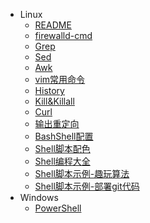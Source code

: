 * Linux
  * [README](/person/Shell/)
  * [firewalld-cmd](/person/Shell/防火墙)
  * [Grep](/person/Shell/Grep)
  * [Sed](/person/Shell/Sed)
  * [Awk](/person/Shell/Awk)
  * [vim常用命令](/person/Shell/vim常用命令)
  * [History](/person/Shell/History)
  * [Kill&Killall](/person/Shell/Kill&Killall)
  * [Curl](/person/Shell/Curl)
  * [输出重定向](/person/Shell/std_redirect)
  * [BashShell配置](/person/Shell/BashShell配置)
  * [Shell脚本配色](/person/Shell/Shell脚本配色)
  * [Shell编程大全](/person/Shell/Shell编程大全)
  * [Shell脚本示例-趣玩算法](/person/Shell/Shell脚本示例-趣玩算法)
  * [Shell脚本示例-部署git代码](/person/Shell/Shell脚本示例-部署git代码)
* Windows
  * [PowerShell](/person/Shell/PowerShell)